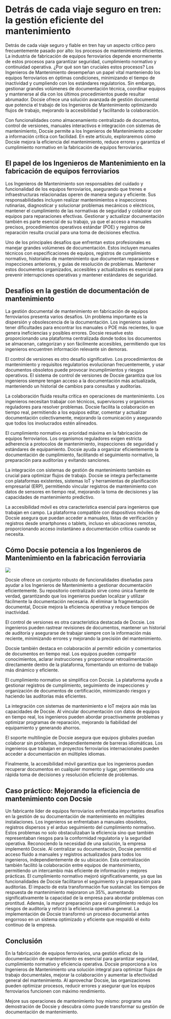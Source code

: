 # Detrás de cada viaje seguro en tren: la gestión eficiente del mantenimiento

Detrás de cada viaje seguro y fiable en tren hay un aspecto crítico pero frecuentemente pasado por alto: los procesos de mantenimiento eficientes. La industria de fabricación de equipos ferroviarios depende enormemente de estos procesos para garantizar seguridad, cumplimiento normativo y continuidad operativa. ¿Por qué son tan cruciales estos procesos? Los Ingenieros de Mantenimiento desempeñan un papel vital manteniendo los equipos ferroviarios en óptimas condiciones, minimizando el tiempo de inactividad y cumpliendo con los estándares regulatorios. Sin embargo, gestionar grandes volúmenes de documentación técnica, coordinar equipos y mantenerse al día con los últimos procedimientos puede resultar abrumador. Docsie ofrece una solución avanzada de gestión documental que potencia el trabajo de los Ingenieros de Mantenimiento optimizando flujos de trabajo, mejorando la accesibilidad y facilitando la colaboración.

Con funcionalidades como almacenamiento centralizado de documentos, control de versiones, manuales interactivos e integración con sistemas de mantenimiento, Docsie permite a los Ingenieros de Mantenimiento acceder a información crítica con facilidad. En este artículo, exploraremos cómo Docsie mejora la eficiencia del mantenimiento, reduce errores y garantiza el cumplimiento normativo en la fabricación de equipos ferroviarios.

## El papel de los Ingenieros de Mantenimiento en la fabricación de equipos ferroviarios

Los Ingenieros de Mantenimiento son responsables del cuidado y funcionalidad de los equipos ferroviarios, asegurando que trenes e infraestructuras relacionadas operen de manera segura y eficiente. Sus responsabilidades incluyen realizar mantenimientos e inspecciones rutinarias, diagnosticar y solucionar problemas mecánicos o eléctricos, mantener el cumplimiento de las normativas de seguridad y colaborar con equipos para reparaciones efectivas. Gestionar y actualizar documentación también es parte esencial de su trabajo, ya que el acceso a manuales precisos, procedimientos operativos estándar (POE) y registros de reparación resulta crucial para una toma de decisiones efectiva.

Uno de los principales desafíos que enfrentan estos profesionales es manejar grandes volúmenes de documentación. Estos incluyen manuales técnicos con especificaciones de equipos, registros de cumplimiento normativo, historiales de mantenimiento que documentan reparaciones e inspecciones anteriores, y guías de resolución de problemas. Mantener estos documentos organizados, accesibles y actualizados es esencial para prevenir interrupciones operativas y mantener estándares de seguridad.

## Desafíos en la gestión de documentación de mantenimiento

La gestión documental de mantenimiento en fabricación de equipos ferroviarios presenta varios desafíos. Un problema importante es la dispersión y obsolescencia de la documentación. Los ingenieros suelen tener dificultades para encontrar los manuales o POE más recientes, lo que genera ineficiencias y posibles errores. Docsie resuelve esto proporcionando una plataforma centralizada donde todos los documentos se almacenan, categorizan y son fácilmente accesibles, permitiendo que los ingenieros encuentren información relevante sin demoras.

El control de versiones es otro desafío significativo. Los procedimientos de mantenimiento y requisitos regulatorios evolucionan frecuentemente, y usar documentos obsoletos puede provocar incumplimientos y riesgos operativos. El sistema de control de versiones de Docsie garantiza que los ingenieros siempre tengan acceso a la documentación más actualizada, manteniendo un historial de cambios para consultas y auditorías.

La colaboración fluida resulta crítica en operaciones de mantenimiento. Los ingenieros necesitan trabajar con técnicos, supervisores y organismos reguladores para resolver problemas. Docsie facilita la colaboración en tiempo real, permitiendo a los equipos editar, comentar y actualizar documentación colectivamente, mejorando la comunicación y asegurando que todos los involucrados estén alineados.

El cumplimiento normativo es prioridad máxima en la fabricación de equipos ferroviarios. Los organismos reguladores exigen estricta adherencia a protocolos de mantenimiento, inspecciones de seguridad y estándares de equipamiento. Docsie ayuda a organizar eficientemente la documentación de cumplimiento, facilitando el seguimiento normativo, la preparación para auditorías y evitando sanciones.

La integración con sistemas de gestión de mantenimiento también es crucial para optimizar flujos de trabajo. Docsie se integra perfectamente con plataformas existentes, sistemas IoT y herramientas de planificación empresarial (ERP), permitiendo vincular registros de mantenimiento con datos de sensores en tiempo real, mejorando la toma de decisiones y las capacidades de mantenimiento predictivo.

La accesibilidad móvil es otra característica esencial para ingenieros que trabajan en campo. La plataforma compatible con dispositivos móviles de Docsie asegura que puedan acceder a manuales, listas de verificación y registros desde smartphones o tablets, incluso en ubicaciones remotas, proporcionando acceso instantáneo a documentación crítica cuando se necesita.

## Cómo Docsie potencia a los Ingenieros de Mantenimiento en la fabricación ferroviaria

![](https://cdn.docsie.io/workspace_PxAvC1Uenuc7ad6H3/doc_wn84Jkoc6hIMTO2eE/file_t7oDeJd5R5tf3tYLb/image_ecc7c558-399a-a99e-384a-d43f69650da5.jpg)

Docsie ofrece un conjunto robusto de funcionalidades diseñadas para ayudar a los Ingenieros de Mantenimiento a gestionar documentación eficientemente. Su repositorio centralizado sirve como única fuente de verdad, garantizando que los ingenieros puedan localizar y utilizar fácilmente la documentación necesaria. Al eliminar la fragmentación documental, Docsie mejora la eficiencia operativa y reduce tiempos de inactividad.

El control de versiones es otra característica destacada de Docsie. Los ingenieros pueden rastrear revisiones de documentos, mantener un historial de auditoría y asegurarse de trabajar siempre con la información más reciente, minimizando errores y mejorando la precisión del mantenimiento.

Docsie también destaca en colaboración al permitir edición y comentarios de documentos en tiempo real. Los equipos pueden compartir conocimientos, aclarar instrucciones y proporcionar retroalimentación directamente dentro de la plataforma, fomentando un entorno de trabajo más dinámico y eficiente.

El cumplimiento normativo se simplifica con Docsie. La plataforma ayuda a gestionar registros de cumplimiento, seguimiento de inspecciones y organización de documentos de certificación, minimizando riesgos y haciendo las auditorías más eficientes.

La integración con sistemas de mantenimiento e IoT mejora aún más las capacidades de Docsie. Al vincular documentación con datos de equipos en tiempo real, los ingenieros pueden abordar proactivamente problemas y optimizar programas de reparación, mejorando la fiabilidad del equipamiento y generando ahorros.

El soporte multilingüe de Docsie asegura que equipos globales puedan colaborar sin problemas, independientemente de barreras idiomáticas. Los ingenieros que trabajan en proyectos ferroviarios internacionales pueden acceder a documentación en múltiples idiomas.

Finalmente, la accesibilidad móvil garantiza que los ingenieros puedan recuperar documentos en cualquier momento y lugar, permitiendo una rápida toma de decisiones y resolución eficiente de problemas.

## Caso práctico: Mejorando la eficiencia de mantenimiento con Docsie

Un fabricante líder de equipos ferroviarios enfrentaba importantes desafíos en la gestión de su documentación de mantenimiento en múltiples instalaciones. Los ingenieros se enfrentaban a manuales obsoletos, registros dispersos y el arduo seguimiento del cumplimiento normativo. Estos problemas no solo obstaculizaban la eficiencia sino que también representaban riesgos para la conformidad regulatoria y la seguridad operativa. Reconociendo la necesidad de una solución, la empresa implementó Docsie. Al centralizar su documentación, Docsie permitió el acceso fluido a manuales y registros actualizados para todos los ingenieros, independientemente de su ubicación. Esta centralización también facilitó la colaboración entre equipos de mantenimiento, permitiendo un intercambio más eficiente de información y mejores prácticas. El cumplimiento normativo mejoró significativamente, ya que las funcionalidades de Docsie facilitaron el seguimiento y la preparación para auditorías. El impacto de esta transformación fue sustancial: los tiempos de respuesta de mantenimiento mejoraron un 35%, aumentando significativamente la capacidad de la empresa para abordar problemas con prontitud. Además, la mayor preparación para el cumplimiento redujo los riesgos de auditoría y reforzó la eficiencia operativa general. La implementación de Docsie transformó un proceso documental antes engorroso en un sistema optimizado y eficiente que respaldó el éxito continuo de la empresa.

## Conclusión

En la fabricación de equipos ferroviarios, una gestión eficaz de la documentación de mantenimiento es esencial para garantizar seguridad, cumplimiento normativo y eficiencia operativa. Docsie proporciona a los Ingenieros de Mantenimiento una solución integral para optimizar flujos de trabajo documentales, mejorar la colaboración y aumentar la efectividad general del mantenimiento. Al aprovechar Docsie, las organizaciones pueden optimizar procesos, reducir errores y asegurar que los equipos ferroviarios funcionen con máximo rendimiento.

Mejore sus operaciones de mantenimiento hoy mismo: programe una demostración de Docsie y descubra cómo puede transformar su gestión de documentación de mantenimiento.